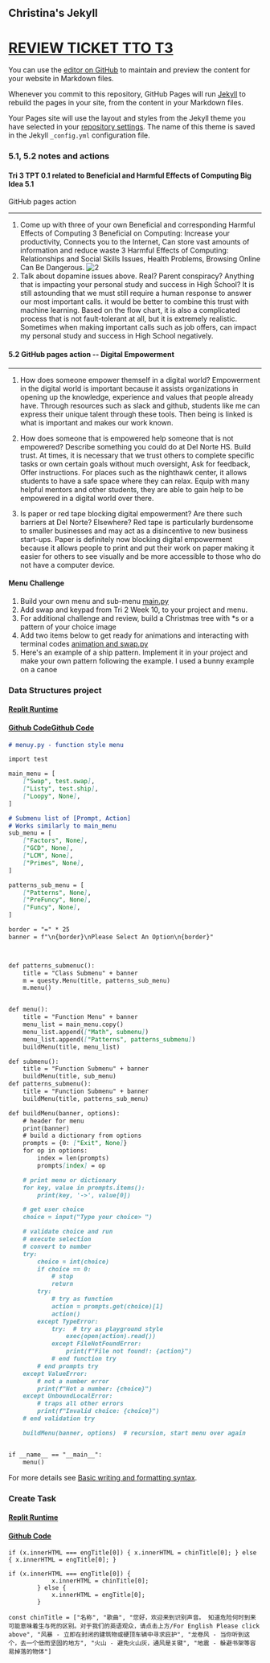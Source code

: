 ## Christina's Jekyll
# [REVIEW TICKET TTO T3](https://github.com/christinlee367/christinlee367.github.io/issues/1)
You can use the [editor on GitHub](https://github.com/christinlee367/christinlee367.github.io/edit/main/README.md) to maintain and preview the content for your website in Markdown files.

Whenever you commit to this repository, GitHub Pages will run [Jekyll](https://jekyllrb.com/) to rebuild the pages in your site, from the content in your Markdown files.

Your Pages site will use the layout and styles from the Jekyll theme you have selected in your [repository settings](https://github.com/christinlee367/christinlee367.github.io/settings/pages). The name of this theme is saved in the Jekyll `_config.yml` configuration file.
### 5.1, 5.2 notes and actions
#### Tri 3 TPT 0.1 related to Beneficial and Harmful Effects of Computing Big Idea 5.1
GitHub pages action
***
1. Come up with three of your own Beneficial and corresponding Harmful Effects of Computing
    3 Beneficial on Computing: Increase your productivity, Connects you to the Internet, Can store vast amounts of information and reduce waste
    3 Harmful Effects of Computing: Relationships and Social Skills Issues, Health Problems, Browsing Online Can Be Dangerous. 
![2](https://github.com/christinlee367/christinlee367.github.io/blob/main/wikiDopanmine.png)
2. Talk about dopamine issues above. Real? Parent conspiracy? Anything that is impacting your personal study and success in High School?
    It is still astounding that we must still require a human response to answer our most important calls. it would be better to combine this trust with machine learning. Based on the flow chart, it is also a complicated process that is not fault-tolerant at all, but it is extremely realistic. Sometimes when making important calls such as job offers, can impact my personal study and success in High School negatively.

#### 5.2 GitHub pages action -- Digital Empowerment
***
1. How does someone empower themself in a digital world?
    Empowerment in the digital world is important because it assists organizations in opening up the knowledge, experience and values that people already have. Through resources such as slack and github, students like me can express their unique talent through these tools. Then being is linked is what is important and makes our work known.

2. How does someone that is empowered help someone that is not empowered? Describe something you could do at Del Norte HS.
   Build trust. At times, it is necessary that we trust others to complete specific tasks or own certain goals without much oversight, Ask for feedback, Offer instructions. For places such as the nighthawk center, it allows students to have a safe space where they can relax. Equip with many helpful mentors and other students, they are able to gain help to be empowered in a digital world over there.

3. Is paper or red tape blocking digital empowerment? Are there such barriers at Del Norte? Elsewhere?
Red tape is particularly burdensome to smaller businesses and may act as a disincentive to new business start-ups. Paper is definitely now blocking digital empowerment because it allows people to print and put their work on paper making it easier for others to see visually and be more accessible to those who do not have a computer device.

#### Menu Challenge
1. Build your own menu and sub-menu
[main.py](https://github.com/christinlee367/christinlee367.github.io/blob/main/main.py)
2. Add swap and keypad from Tri 2 Week 10, to your project and menu.
3. For additional challenge and review, build a Christmas tree with *s or a pattern of your choice
image
4. Add two items below to get ready for animations and interacting with terminal codes
[animation and swap.py](https://github.com/christinlee367/christinlee367.github.io/blob/main/test.py)
5. Here's an example of a ship pattern. Implement it in your project and make your own pattern following the example.
I used a bunny example on a canoe

### Data Structures project
#### [Replit Runtime](https://replit.com/@ChristinaLee6/NovelShimmeringCompilers#main.py)
#### [Github Code](https://github.com/christinlee367/christinlee367.github.io/blob/main/main.py)[Github Code](https://github.com/christinlee367/christinlee367.github.io/blob/main/test.py) 

```markdown
# menuy.py - function style menu

import test

main_menu = [
    ["Swap", test.swap],
    ["Listy", test.ship],
    ["Loopy", None],
]

# Submenu list of [Prompt, Action]
# Works similarly to main_menu
sub_menu = [
    ["Factors", None],
    ["GCD", None],
    ["LCM", None],
    ["Primes", None],
]

patterns_sub_menu = [
    ["Patterns", None],
    ["PreFuncy", None],
    ["Funcy", None],
]

border = "=" * 25
banner = f"\n{border}\nPlease Select An Option\n{border}"



def patterns_submenuc():
    title = "Class Submenu" + banner
    m = questy.Menu(title, patterns_sub_menu)
    m.menu()


def menu():
    title = "Function Menu" + banner
    menu_list = main_menu.copy()
    menu_list.append(["Math", submenu])
    menu_list.append(["Patterns", patterns_submenu])
    buildMenu(title, menu_list)

def submenu():
    title = "Function Submenu" + banner
    buildMenu(title, sub_menu)
def patterns_submenu():
    title = "Function Submenu" + banner
    buildMenu(title, patterns_sub_menu)

def buildMenu(banner, options):
    # header for menu
    print(banner)
    # build a dictionary from options
    prompts = {0: ["Exit", None]}
    for op in options:
        index = len(prompts)
        prompts[index] = op

    # print menu or dictionary
    for key, value in prompts.items():
        print(key, '->', value[0])

    # get user choice
    choice = input("Type your choice> ")

    # validate choice and run
    # execute selection
    # convert to number
    try:
        choice = int(choice)
        if choice == 0:
            # stop
            return
        try:
            # try as function
            action = prompts.get(choice)[1]
            action()
        except TypeError:
            try:  # try as playground style
                exec(open(action).read())
            except FileNotFoundError:
                print(f"File not found!: {action}")
            # end function try
        # end prompts try
    except ValueError:
        # not a number error
        print(f"Not a number: {choice}")
    except UnboundLocalError:
        # traps all other errors
        print(f"Invalid choice: {choice}")
    # end validation try

    buildMenu(banner, options)  # recursion, start menu over again


if __name__ == "__main__":
    menu()
```

For more details see [Basic writing and formatting syntax](https://docs.github.com/en/github/writing-on-github/getting-started-with-writing-and-formatting-on-github/basic-writing-and-formatting-syntax).

### Create Task

#### [Replit Runtime](https://youtu.be/wFyg_sEB8i8)
#### [Github Code](https://github.com/christinlee367/n225_FireEradicatorsTheSequel/blob/main/templates/pbl/CTCLPBL/playlist.html)

```
if (x.innerHTML === engTitle[0]) { x.innerHTML = chinTitle[0]; } else { x.innerHTML = engTitle[0]; }

```
```
if (x.innerHTML === engTitle[0]) {
            x.innerHTML = chinTitle[0];
        } else {
            x.innerHTML = engTitle[0];
        }
```
```
const chinTitle = ["名称", "歌曲", "您好，欢迎来到识别声音。 知道危险何时到来可能意味着生与死的区别。对于我们的英语观众，请点击上方/For English Please click above", "风暴 - 立即在封闭的建筑物或硬顶车辆中寻求庇护", "龙卷风 - 当你听到这个，去一个低而坚固的地方", "火山 - 避免火山灰，通风是关键", "地震 - 躲避书架等容易掉落的物体"]
```
